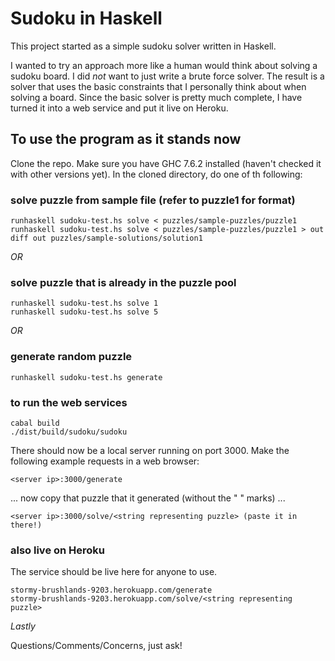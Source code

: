 Sudoku in Haskell
=================

This project started as a simple sudoku solver written in Haskell.  

I wanted to try an approach more like a human would think about solving a sudoku board.  I did *not* want to just write a brute force solver.  The result is a solver that uses the basic constraints that I personally think about when solving a board.  Since the basic solver is pretty much complete, I have turned it into a web service and put it live on Heroku.

## To use the program as it stands now ##

Clone the repo.  Make sure you have GHC 7.6.2 installed (haven't checked it with other versions yet).  In the cloned directory, do one of th following: 

### solve puzzle from sample file (refer to puzzle1 for format) ###

    runhaskell sudoku-test.hs solve < puzzles/sample-puzzles/puzzle1
    runhaskell sudoku-test.hs solve < puzzles/sample-puzzles/puzzle1 > out
    diff out puzzles/sample-solutions/solution1

*OR*

### solve puzzle that is already in the puzzle pool ###

    runhaskell sudoku-test.hs solve 1
    runhaskell sudoku-test.hs solve 5

*OR*

### generate random puzzle ###

    runhaskell sudoku-test.hs generate

### to run the web services 

    cabal build
    ./dist/build/sudoku/sudoku

There should now be a local server running on port 3000. Make the following example requests in a web browser:

    <server ip>:3000/generate

... now copy that puzzle that it generated (without the " " marks) ...

    <server ip>:3000/solve/<string representing puzzle> (paste it in there!)

### also live on Heroku

The service should be live here for anyone to use.

    stormy-brushlands-9203.herokuapp.com/generate
    stormy-brushlands-9203.herokuapp.com/solve/<string representing puzzle>

*Lastly*

Questions/Comments/Concerns, just ask!